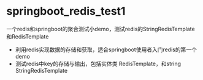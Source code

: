 # springboot_redis_test1
一个redis和springboot的聚合测试小demo，测试redis的StringRedisTemplate和RedisTemplate
- 利用redis实现数据的存储和获取，适合springboot使用者入门redis的第一个demo 
- 测试redis中key的存储与输出，包括实体类 RedisTemplate，和string StringRedisTemplate
